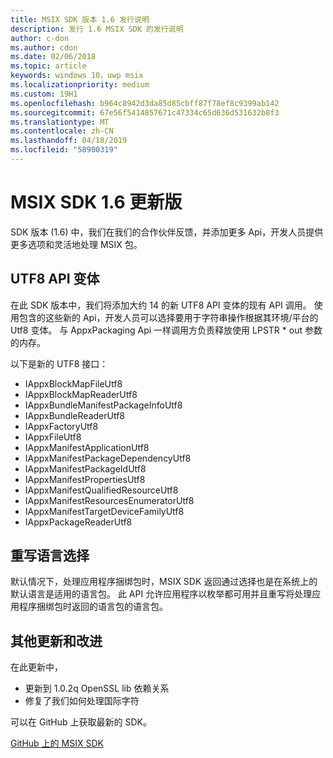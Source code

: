 ```yaml
---
title: MSIX SDK 版本 1.6 发行说明
description: 发行 1.6 MSIX SDK 的发行说明
author: c-don
ms.author: cdon
ms.date: 02/06/2018
ms.topic: article
keywords: windows 10，uwp msix
ms.localizationpriority: medium
ms.custom: 19H1
ms.openlocfilehash: b964c8942d3da85d85cbff87f78ef8c9399ab142
ms.sourcegitcommit: 67e56f5414857671c47334c65d636d531632b8f3
ms.translationtype: MT
ms.contentlocale: zh-CN
ms.lasthandoff: 04/18/2019
ms.locfileid: "58900319"
---
```

# <a name="msix-sdk-16-update"></a>MSIX SDK 1.6 更新版

SDK 版本 (1.6) 中，我们在我们的合作伙伴反馈，并添加更多 Api，开发人员提供更多选项和灵活地处理 MSIX 包。 

## <a name="utf8-api-variants"></a>UTF8 API 变体

在此 SDK 版本中，我们将添加大约 14 的新 UTF8 API 变体的现有 API 调用。 使用包含的这些新的 Api，开发人员可以选择要用于字符串操作根据其环境/平台的 Utf8 变体。 与 AppxPackaging Api 一样调用方负责释放使用 LPSTR * out 参数的内存。

以下是新的 UTF8 接口：
- IAppxBlockMapFileUtf8
- IAppxBlockMapReaderUtf8
- IAppxBundleManifestPackageInfoUtf8
- IAppxBundleReaderUtf8
- IAppxFactoryUtf8
- IAppxFileUtf8
- IAppxManifestApplicationUtf8
- IAppxManifestPackageDependencyUtf8
- IAppxManifestPackageIdUtf8
- IAppxManifestPropertiesUtf8
- IAppxManifestQualifiedResourceUtf8
- IAppxManifestResourcesEnumeratorUtf8
- IAppxManifestTargetDeviceFamilyUtf8
- IAppxPackageReaderUtf8


## <a name="override-language-selection"></a>重写语言选择 

默认情况下，处理应用程序捆绑包时，MSIX SDK 返回通过选择也是在系统上的默认语言是适用的语言包。 此 API 允许应用程序以枚举都可用并且重写将处理应用程序捆绑包时返回的语言包的语言包。 

## <a name="other-updates-and-improvements"></a>其他更新和改进

在此更新中， 
- 更新到 1.0.2q OpenSSL lib 依赖关系
- 修复了我们如何处理国际字符 

可以在 GitHub 上获取最新的 SDK。 

<div class="nextstepaction"><p><a class="x-hidden-focus" href="https://github.com/Microsoft/msix-packaging/tree/release_v1.6" data-linktype="external">GitHub 上的 MSIX SDK</a></p></div>

